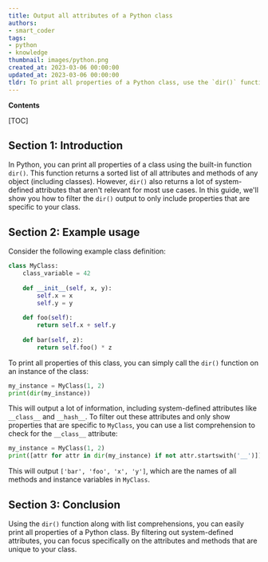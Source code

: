 ```yaml
---
title: Output all attributes of a Python class
authors:
- smart_coder
tags:
- python
- knowledge
thumbnail: images/python.png
created_at: 2023-03-06 00:00:00
updated_at: 2023-03-06 00:00:00
tldr: To print all properties of a Python class, use the `dir()` function which returns a list of all the attributes and methods of the given class.
---
```


**Contents**

[TOC]

## Section 1: Introduction

In Python, you can print all properties of a class using the built-in function `dir()`. This function returns a sorted list of all attributes and methods of any object (including classes). However, `dir()` also returns a lot of system-defined attributes that aren't relevant for most use cases. In this guide, we'll show you how to filter the `dir()` output to only include properties that are specific to your class.

## Section 2: Example usage

Consider the following example class definition:

```python
class MyClass:
    class_variable = 42
    
    def __init__(self, x, y):
        self.x = x
        self.y = y
        
    def foo(self):
        return self.x + self.y
    
    def bar(self, z):
        return self.foo() * z
```

To print all properties of this class, you can simply call the `dir()` function on an instance of the class:

```python
my_instance = MyClass(1, 2)
print(dir(my_instance))
```

This will output a lot of information, including system-defined attributes like `__class__` and `__hash__`. To filter out these attributes and only show properties that are specific to `MyClass`, you can use a list comprehension to check for the `__class__` attribute:

```python
my_instance = MyClass(1, 2)
print([attr for attr in dir(my_instance) if not attr.startswith('__')])
```

This will output `['bar', 'foo', 'x', 'y']`, which are the names of all methods and instance variables in `MyClass`.

## Section 3: Conclusion

Using the `dir()` function along with list comprehensions, you can easily print all properties of a Python class. By filtering out system-defined attributes, you can focus specifically on the attributes and methods that are unique to your class.
